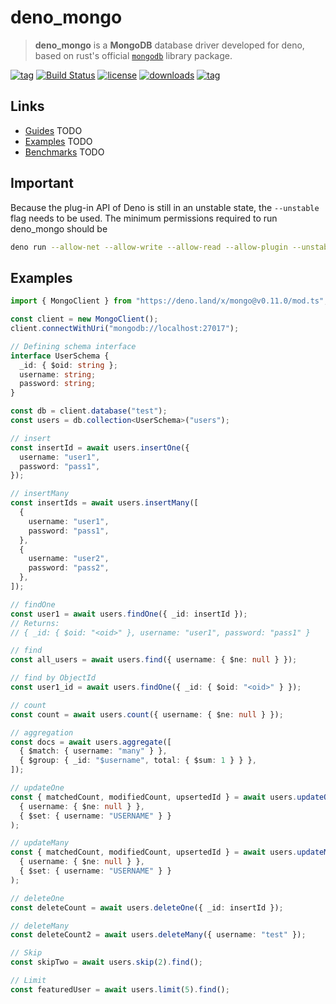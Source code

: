 # deno_mongo

> **deno_mongo** is a **MongoDB** database driver developed for deno, based on rust's official [`mongodb`](https://crates.io/crates/mongodb) library package.

[![tag](https://img.shields.io/github/tag/manyuanrong/deno_mongo.svg)](https://github.com/manyuanrong/deno_mongo/releases)
[![Build Status](https://github.com/manyuanrong/deno_mongo/workflows/ci/badge.svg?branch=master)](https://github.com/manyuanrong/deno_mongo/actions)
[![license](https://img.shields.io/github/license/manyuanrong/deno_mongo.svg)](https://github.com/manyuanrong/deno_mongo)
[![downloads](https://img.shields.io/github/downloads/manyuanrong/deno_mongo/total)](https://github.com/manyuanrong/deno_mongo)
[![tag](https://img.shields.io/badge/deno-v1.0.5-green.svg)](https://github.com/denoland/deno)

## Links

- [Guides]() TODO
- [Examples]() TODO
- [Benchmarks]() TODO

## Important

Because the plug-in API of Deno is still in an unstable state, the `--unstable` flag needs to be used. The minimum permissions required to run deno_mongo should be

```sh
deno run --allow-net --allow-write --allow-read --allow-plugin --unstable xxx.ts
```

## Examples

```ts
import { MongoClient } from "https://deno.land/x/mongo@v0.11.0/mod.ts";

const client = new MongoClient();
client.connectWithUri("mongodb://localhost:27017");

// Defining schema interface
interface UserSchema {
  _id: { $oid: string };
  username: string;
  password: string;
}

const db = client.database("test");
const users = db.collection<UserSchema>("users");

// insert
const insertId = await users.insertOne({
  username: "user1",
  password: "pass1",
});

// insertMany
const insertIds = await users.insertMany([
  {
    username: "user1",
    password: "pass1",
  },
  {
    username: "user2",
    password: "pass2",
  },
]);

// findOne
const user1 = await users.findOne({ _id: insertId });
// Returns:
// { _id: { $oid: "<oid>" }, username: "user1", password: "pass1" }

// find
const all_users = await users.find({ username: { $ne: null } });

// find by ObjectId
const user1_id = await users.findOne({ _id: { $oid: "<oid>" } });

// count
const count = await users.count({ username: { $ne: null } });

// aggregation
const docs = await users.aggregate([
  { $match: { username: "many" } },
  { $group: { _id: "$username", total: { $sum: 1 } } },
]);

// updateOne
const { matchedCount, modifiedCount, upsertedId } = await users.updateOne(
  { username: { $ne: null } },
  { $set: { username: "USERNAME" } }
);

// updateMany
const { matchedCount, modifiedCount, upsertedId } = await users.updateMany(
  { username: { $ne: null } },
  { $set: { username: "USERNAME" } }
);

// deleteOne
const deleteCount = await users.deleteOne({ _id: insertId });

// deleteMany
const deleteCount2 = await users.deleteMany({ username: "test" });

// Skip
const skipTwo = await users.skip(2).find();

// Limit
const featuredUser = await users.limit(5).find();
```
